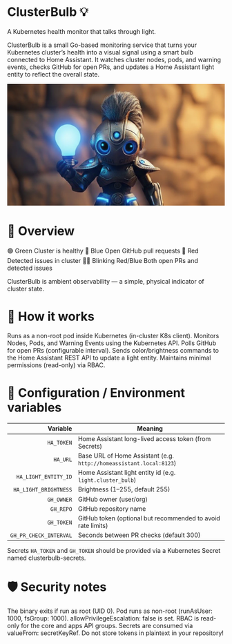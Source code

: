# ClusterBulb 💡

A Kubernetes health monitor that talks through light.

ClusterBulb is a small Go-based monitoring service that turns your Kubernetes cluster’s health into a visual signal using a smart bulb connected to Home Assistant.
It watches cluster nodes, pods, and warning events, checks GitHub for open PRs, and updates a Home Assistant light entity to reflect the overall state.

![Myrmidon Soldier Holding a Light Bulb](https://raw.githubusercontent.com/clustershed/images/refs/heads/main/myrmidon-bulb-anim.webp)

# 🎯 Overview

🟢 Green	Cluster is healthy
🔵 Blue	Open GitHub pull requests
🔴 Red	Detected issues in cluster
🔴🔵 Blinking Red/Blue	Both open PRs and detected issues

ClusterBulb is ambient observability — a simple, physical indicator of cluster state.

# 🧠 How it works

Runs as a non-root pod inside Kubernetes (in-cluster K8s client).
Monitors Nodes, Pods, and Warning Events using the Kubernetes API.
Polls GitHub for open PRs (configurable interval).
Sends color/brightness commands to the Home Assistant REST API to update a light entity.
Maintains minimal permissions (read-only) via RBAC.

# 🔧 Configuration / Environment variables

|               Variable | Meaning                                                             |
| ---------------------: | ------------------------------------------------------------------- |
|             `HA_TOKEN` | Home Assistant long-lived access token (from Secrets)               |
|               `HA_URL` | Base URL of Home Assistant (e.g. `http://homeassistant.local:8123`) |
|   `HA_LIGHT_ENTITY_ID` | Home Assistant light entity id (e.g. `light.cluster_bulb`)          |
|  `HA_LIGHT_BRIGHTNESS` | Brightness (1–255, default 255)                                     |
|             `GH_OWNER` | GitHub owner (user/org)                                             |
|              `GH_REPO` | GitHub repository name                                              |
|             `GH_TOKEN` | GitHub token (optional but recommended to avoid rate limits)        |
| `GH_PR_CHECK_INTERVAL` | Seconds between PR checks (default 300)                             |

Secrets `HA_TOKEN` and `GH_TOKEN` should be provided via a Kubernetes Secret named clusterbulb-secrets.

# 🛡 Security notes

The binary exits if run as root (UID 0).
Pod runs as non-root (runAsUser: 1000, fsGroup: 1000).
allowPrivilegeEscalation: false is set.
RBAC is read-only for the core and apps API groups.
Secrets are consumed via valueFrom: secretKeyRef.
Do not store tokens in plaintext in your repository!



